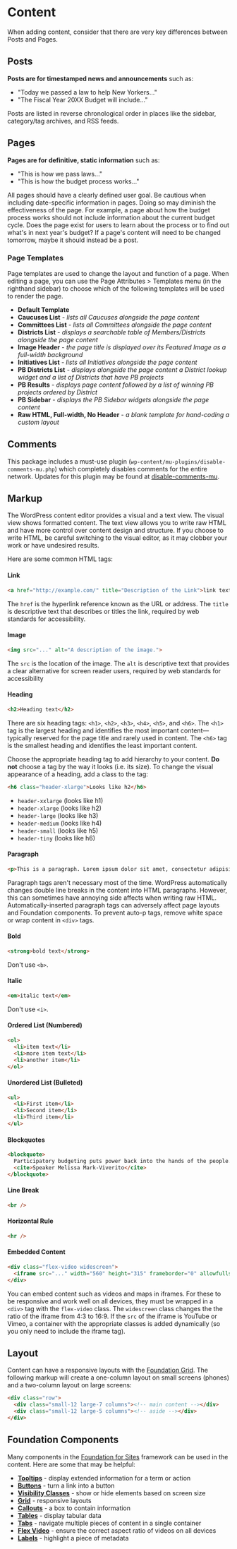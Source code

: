 # Content

When adding content, consider that there are very key differences between Posts and Pages.

## Posts

**Posts are for timestamped news and announcements** such as:
* "Today we passed a law to help New Yorkers..."
* "The Fiscal Year 20XX Budget will include..."

Posts are listed in reverse chronological order in places like the sidebar, category/tag archives, and RSS feeds.

## Pages

**Pages are for definitive, static information** such as:
* "This is how we pass laws..."
* "This is how the budget process works..."

All pages should have a clearly defined user goal. Be cautious when including date-specific information in pages. Doing so may diminish the effectiveness of the page. For example, a page about how the budget process works should not include information about the current budget cycle. Does the page exist for users to learn about the process or to find out what's in next year's budget? If a page's content will need to be changed tomorrow, maybe it should instead be a post.

### Page Templates

Page templates are used to change the layout and function of a page. When editing a page, you can use the Page Attributes > Templates menu (in the righthand sidebar) to choose which of the following templates will be used to render the page.

* **Default Template**
* **Caucuses List** - _lists all Caucuses alongside the page content_
* **Committees List** - _lists all Committees alongside the page content_
* **Districts List** - _displays a searchable table of Members/Districts alongside the page content_
* **Image Header** - _the page title is displayed over its Featured Image as a full-width background_
* **Initiatives List** - _lists all Initiatives alongside the page content_
* **PB Districts List** - _displays alongside the page content a District lookup widget and a list of Districts that have PB projects_
* **PB Results** - _displays page content followed by a list of winning PB projects ordered by District_
* **PB Sidebar** - _displays the PB Sidebar widgets alongside the page content_
* **Raw HTML, Full-width, No Header** - _a blank template for hand-coding a custom layout_

## Comments

This package includes a must-use plugin (`wp-content/mu-plugins/disable-comments-mu.php`) which completely disables comments for the entire network. Updates for this plugin may be found at [disable-comments-mu](https://github.com/solarissmoke/disable-comments-mu). 

## Markup

The WordPress content editor provides a visual and a text view. The visual view shows formatted content. The text view allows you to write raw HTML and have more control over content design and structure. If you choose to write HTML, be careful switching to the visual editor, as it may clobber your work or have undesired results.

Here are some common HTML tags:

#### Link
```html
<a href="http://example.com/" title="Description of the Link">link text</a>
```
The `href` is the hyperlink reference known as the URL or address. The `title` is descriptive text that describes or titles the link, required by web standards for accessibility.

#### Image
```html
<img src="..." alt="A description of the image.">
```
The `src` is the location of the image. The `alt` is descriptive text that provides a clear alternative for screen reader users, required by web standards for accessibility

#### Heading
```html
<h2>Heading text</h2>
```
There are six heading tags: `<h1>`, `<h2>`, `<h3>`, `<h4>`, `<h5>`, and `<h6>`. The `<h1>` tag is the largest heading and identifies the most important content—typically reserved for the page title and rarely used in content. The `<h6>` tag is the smallest heading and identifies the least important content.

Choose the appropriate heading tag to add hierarchy to your content. **Do not** choose a tag by the way it looks (i.e. its size). To change the visual appearance of a heading, add a class to the tag:

```html
<h6 class="header-xlarge">Looks like h2</h6>
```
* `header-xxlarge` (looks like h1)
* `header-xlarge` (looks like h2)
* `header-large` (looks like h3)
* `header-medium` (looks like h4)
* `header-small` (looks like h5)
* `header-tiny` (looks like h6)

#### Paragraph
```html
<p>This is a paragraph. Lorem ipsum dolor sit amet, consectetur adipisicing elit. Sed do eiusmod tempor incididunt ut labore et dolore magna aliqua. Ut enim ad minim veniam, quis nostrud exercitation.</p>
```
Paragraph tags aren't necessary most of the time. WordPress automatically changes double line breaks in the content into HTML paragraphs. However, this can sometimes have annoying side affects when writing raw HTML. Automatically-inserted paragraph tags can adversely affect page layouts and Foundation components. To prevent auto-p tags, remove white space or wrap content in `<div>` tags.

#### Bold
```html
<strong>bold text</strong>
```
Don't use `<b>`.

#### Italic
```html
<em>italic text</em>
```
Don't use `<i>`.

#### Ordered List (Numbered)
```html
<ol>
  <li>item text</li>
  <li>more item text</li>
  <li>another item</li>
</ol>
```

#### Unordered List (Bulleted)
```html
<ul>
  <li>First item</li>
  <li>Second item</li>
  <li>Third item</li>
</ul>
```

#### Blockquotes
```html
<blockquote>
  Participatory budgeting puts power back into the hands of the people.
  <cite>Speaker Melissa Mark-Viverito</cite>
</blockquote>
```

#### Line Break
```html
<br />
```

#### Horizontal Rule
```html
<hr />
```

#### Embedded Content
```html
<div class="flex-video widescreen">
  <iframe src="..." width="560" height="315" frameborder="0" allowfullscreen></iframe>
</div>
```
You can embed content such as videos and maps in iframes. For these to be responsive and work well on all devices, they must be wrapped in a `<div>` tag with the `flex-video` class. The `widescreen` class changes the the ratio of the iframe from 4:3 to 16:9. If the `src` of the iframe is YouTube or Vimeo, a container with the appropriate classes is added dynamically (so you only need to include the iframe tag).

## Layout

Content can have a responsive layouts with the [Foundation Grid](http://foundation.zurb.com/sites/docs/grid.html). The following markup will create a one-column layout on small screens (phones) and a two-column layout on large screens:
```html
<div class="row">
  <div class="small-12 large-7 columns"><!-- main content --></div>
  <div class="small-12 large-5 columns"><!-- aside --></div>
</div>
```

## Foundation Components

Many components in the [Foundation for Sites](http://foundation.zurb.com/sites/docs/) framework can be used in the content. Here are some that may be helpful:

* **[Tooltips](http://foundation.zurb.com/sites/docs/tooltip.html)** - display extended information for a term or action
* **[Buttons](http://foundation.zurb.com/sites/docs/button.html)** - turn a link into a button
* **[Visibility Classes](http://foundation.zurb.com/sites/docs/visibility.html)** - show or hide elements based on screen size
* **[Grid](http://foundation.zurb.com/sites/docs/grid.html)** - responsive layouts
* **[Callouts](http://foundation.zurb.com/sites/docs/callout.html)** - a box to contain information
* **[Tables](http://foundation.zurb.com/sites/docs/table.html)** - display tabular data
* **[Tabs](http://foundation.zurb.com/sites/docs/tabs.html)** - navigate multiple pieces of content in a single container
* **[Flex Video](http://foundation.zurb.com/sites/docs/flex-video.html)** - ensure the correct aspect ratio of videos on all devices
* **[Labels](http://foundation.zurb.com/sites/docs/label.html)** - highlight a piece of metadata
